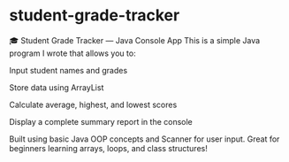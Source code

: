 # student-grade-tracker

🎓 Student Grade Tracker — Java Console App
This is a simple Java program I wrote that allows you to:

Input student names and grades

Store data using ArrayList

Calculate average, highest, and lowest scores

Display a complete summary report in the console

Built using basic Java OOP concepts and Scanner for user input.
Great for beginners learning arrays, loops, and class structures!
